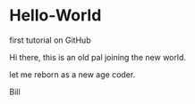 # Hello-World
first tutorial on GitHub

Hi there, this is an old pal joining the new world.

let me reborn as a new age coder.

Bill
